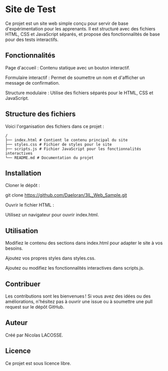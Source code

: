 # Site de Test

Ce projet est un site web simple conçu pour servir de base d'expérimentation pour les apprenants. Il est structuré avec des fichiers HTML, CSS et JavaScript séparés, et propose des fonctionnalités de base pour des tests interactifs.

## Fonctionnalités

Page d'accueil : Contenu statique avec un bouton interactif.

Formulaire interactif : Permet de soumettre un nom et d'afficher un message de confirmation.

Structure modulaire : Utilise des fichiers séparés pour le HTML, CSS et JavaScript.

## Structure des fichiers

Voici l'organisation des fichiers dans ce projet :

```
/
├── index.html # Contient le contenu principal du site
├── styles.css # Fichier de styles pour le site
├── scripts.js # Fichier JavaScript pour les fonctionnalités interactives
└── README.md # Documentation du projet
```

## Installation

Cloner le dépôt :

git clone https://github.com/Daeloran/3IL_Web_Sample.git

Ouvrir le fichier HTML :

Utilisez un navigateur pour ouvrir index.html.

## Utilisation

Modifiez le contenu des sections dans index.html pour adapter le site à vos besoins.

Ajoutez vos propres styles dans styles.css.

Ajoutez ou modifiez les fonctionnalités interactives dans scripts.js.

## Contribuer

Les contributions sont les bienvenues ! Si vous avez des idées ou des améliorations, n'hésitez pas à ouvrir une issue ou à soumettre une pull request sur le dépôt GitHub.

## Auteur

Créé par Nicolas LACOSSE.

## Licence

Ce projet est sous licence libre.

